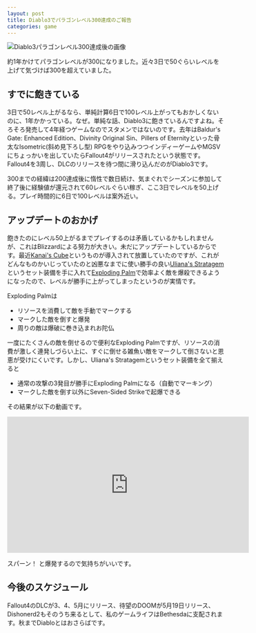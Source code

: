 ```yaml
---
layout: post
title: Diablo3でパラゴンレベル300達成のご報告
categories: game
---
```

![Diablo3パラゴンレベル300達成後の画像](/images/diablo3_paragon_lv_300.jpg)

約1年かけてパラゴンレベルが300になりました。近々3日で50ぐらいレベルを上げて気づけば300を超えていました。

## すでに飽きている
3日で50レベル上がるなら、単純計算6日で100レベル上がってもおかしくないのに、1年かかっている。なぜ。単純な話、Diablo3に飽きているんですよね。そろそろ発売して4年経つゲームなのでスタメンではないのです。去年はBaldur's Gate: Enhanced Edition、Divinity Original Sin、Pillers of Eternityといった骨太なIsometric(斜め見下ろし型) RPGをやり込みつつインディーゲームやMGSVにちょっかいを出していたらFallout4がリリースされたという状態です。Fallout4を3周し、DLCのリリースを待つ間に滑り込んだのがDiablo3です。

300までの経緯は200達成後に惰性で数日続け、気まぐれでシーズンに参加して終了後に経験値が還元されて60レベルぐらい稼ぎ、ここ3日でレベルを50上げる。プレイ時間的に6日で100レベルは案外近い。

## アップデートのおかげ
飽きたのにレベル50上がるまでプレイするのは矛盾しているかもしれませんが、これはBlizzardによる努力が大きい。未だにアップデートしているからです。最近[Kanai's Cube][kanais_cube]というものが導入されて放置していたのですが、これがどんなものかいじっていたのと凶悪なまでに使い勝手の良い[Uliana's Stratagem][uliana_set]というセット装備を手に入れて[Exploding Palm][exploding_palm]で効率よく敵を爆殺できるようになったので、レベルが勝手に上がってしまったというのが実情です。

Exploding Palmは

* リソースを消費して敵を手動でマークする
* マークした敵を倒すと爆発
* 周りの敵は爆破に巻き込まれお陀仏

一度にたくさんの敵を倒せるので便利なExploding Palmですが、リソースの消費が激しく連発しづらい上に、すぐに倒せる雑魚い敵をマークして倒さないと恩恵が受けにくいです。しかし、Uliana's Stratagemというセット装備を全て揃えると

* 通常の攻撃の3発目が勝手にExploding Palmになる（自動でマーキング）
* マークした敵を倒す以外にSeven-Sided Strikeで起爆できる

その結果が以下の動画です。

<div class="videoplayer">
<iframe width="560" height="315" src="https://www.youtube.com/embed/76wg4tTNnIE" frameborder="0" allowfullscreen></iframe>
</div>

スパーン！ と爆発するので気持ちがいいです。

## 今後のスケジュール

Fallout4のDLCが3、4、5月にリリース、待望のDOOMが5月19日リリース、Dishonerd2もそのうち来るとして、私のゲームライフはBethesdaに支配されます。秋までDiabloとはおさらばです。

[kanais_cube]: http://wikiwiki.jp/diablo3blizz/?Kanai%27s%20Cube
[uliana_set]: http://wikiwiki.jp/diablo3blizz/?Uliana%27s%20Stratagem
[exploding_palm]: http://wikiwiki.jp/diablo3blizz/?Exploding%20Palm
[seven_sided_strike]: http://wikiwiki.jp/diablo3blizz/?Seven-Sided%20Strike

